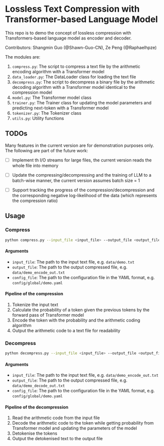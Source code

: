 # Lossless Text Compression with Transformer-based Language Model

This repo is to demo the concept of lossless compression with Transformers-based language model as encoder and decoder.

Contributors: Shangmin Guo (@Shawn-Guo-CN), Ze Peng (@Raphaelhpze)

The modules are:

1. `compress.py`: The script to compress a text file by the arithmetic encoding algorithm with a Transformer model
2. `data_loader.py`: The DataLoader class for loading the text file
3. `decompress.py`: The script to decompress a binary file by the arithmetic decoding algorithm with a Transformer model identical to the compression model
4. `model.py`: The Transformer model class
5. `trainer.py`: The Trainer class for updating the model parameters and predicting next-token with a Transformer model
6. `tokenizer.py`: The Tokenizer class
7. `utils.py`: Utility functions

## TODOs

Many features in the current version are for demonstration purposes only. The following are part of the future work:

- [ ]  Implement th I/O streams for large files, the current version reads the whole file into memory

- [ ]  Update the compressing/decompressing and the training of LLM to a batch-wise manner, the current version assumes batch size = 1

- [ ]  Support tracking the progress of the compression/decompression and the corresponding negative log-likelihood of the data (which represents the compression ratio)

## Usage

### Compress

```bash
python compress.py --input_file <input_file> --output_file <output_file> --config_file <config_file>
```

#### Arguments

- `input_file`: The path to the input text file, e.g. `data/demo.txt`
- `output_file`: The path to the output compressed file, e.g. `data/demo_encode_out.txt`
- `config_file`: The path to the configuration file in the YAML format, e.g. `config/global/demo.yaml`


#### Pipeline of the compression

1. Tokenize the input text
2. Calculate the probability of a token given the previous tokens by the forward pass of Transformer model
3. Encode the token with the probability and the arithmetic coding algorithm
4. Output the arithmetic code to a text file for readability

### Decompress

```bash
python decompress.py --input_file <input_file> --output_file <output_file> --config_file <config_file>
```

#### Arguments

- `input_file`: The path to the input text file, e.g. `data/demo_encode_out.txt`
- `output_file`: The path to the output compressed file, e.g. `data/demo_decode_out.txt`
- `config_file`: The path to the configuration file in the YAML format, e.g. `config/global/demo.yaml`


#### Pipeline of the decompression

1. Read the arithmetic code from the input file
2. Decode the arithmetic code to the token while getting probability from Transformer model and updating the parameters of the model
3. Detokenise the tokens
4. Output the detokenised text to the output file

